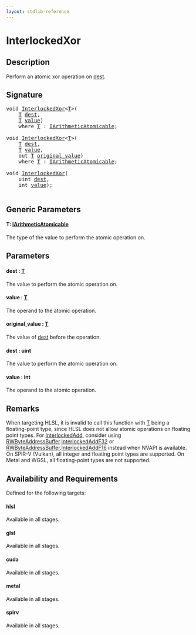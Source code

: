 ```yaml
---
layout: stdlib-reference
---
```


# InterlockedXor

## Description

Perform an atomic xor operation on <span class='code'><a href="interlockedxor-0b#decl-dest" class="code_param">dest</a></span>.



## Signature 

<pre>
<span class="code_keyword">void</span> <a href="interlockedxor-0b">InterlockedXor</a>&lt;<a href="interlockedxor-0b#typeparam-T" class="code_type">T</a>&gt;(
    <a href="interlockedxor-0b#typeparam-T" class="code_type">T</a> <a href="interlockedxor-0b#decl-dest" class="code_param">dest</a>,
    <a href="interlockedxor-0b#typeparam-T" class="code_type">T</a> <a href="interlockedxor-0b#decl-value" class="code_param">value</a>)
    <span class='code_keyword'>where</span> <a href="interlockedxor-0b#typeparam-T" class="code_type">T</a> : <a href="../interfaces/iarithmeticatomicable-01b/index" class="code_type">IArithmeticAtomicable</a>;

<span class="code_keyword">void</span> <a href="interlockedxor-0b">InterlockedXor</a>&lt;<a href="interlockedxor-0b#typeparam-T" class="code_type">T</a>&gt;(
    <a href="interlockedxor-0b#typeparam-T" class="code_type">T</a> <a href="interlockedxor-0b#decl-dest" class="code_param">dest</a>,
    <a href="interlockedxor-0b#typeparam-T" class="code_type">T</a> <a href="interlockedxor-0b#decl-value" class="code_param">value</a>,
    <span class="code_keyword">out</span> <a href="interlockedxor-0b#typeparam-T" class="code_type">T</a> <a href="interlockedxor-0b#decl-original_value" class="code_param">original_value</a>)
    <span class='code_keyword'>where</span> <a href="interlockedxor-0b#typeparam-T" class="code_type">T</a> : <a href="../interfaces/iarithmeticatomicable-01b/index" class="code_type">IArithmeticAtomicable</a>;

<span class="code_keyword">void</span> <a href="interlockedxor-0b">InterlockedXor</a>(
    <span class="code_keyword">uint</span> <a href="interlockedxor-0b#decl-dest" class="code_param">dest</a>,
    <span class="code_keyword">int</span> <a href="interlockedxor-0b#decl-value" class="code_param">value</a>);

</pre>

## Generic Parameters

####  <a id="typeparam-T"></a>T: [IArithmeticAtomicable](../interfaces/iarithmeticatomicable-01b/index)
The type of the value to perform the atomic operation on.


## Parameters

####  <a id="decl-dest"></a>dest  : [T](interlockedxor-0b#typeparam-T)
The value to perform the atomic operation on.

####  <a id="decl-value"></a>value  : [T](interlockedxor-0b#typeparam-T)
The operand to the atomic operation.

####  <a id="decl-original_value"></a>original\_value  : [T](interlockedxor-0b#typeparam-T)
The value of <span class='code'><a href="interlockedxor-0b#decl-dest" class="code_param">dest</a></span> before the operation.

####  <a id="decl-dest"></a>dest  : uint
The value to perform the atomic operation on.

####  <a id="decl-value"></a>value  : int
The operand to the atomic operation.


## Remarks
When targeting HLSL, it is invalid to call this function with <span class='code'><a href="interlockedxor-0b#typeparam-T" class="code_type">T</a></span> being a floating-point type, since
HLSL does not allow atomic operations on floating point types. For <span class='code'><a href="">InterlockedAdd</a></span>, consider using
<span class='code'><a href="../types/rwbyteaddressbuffer-0126d/index" class="code_type">RWByteAddressBuffer</a>.<a href="">InterlockedAddF32</a></span> or <span class='code'><a href="../types/rwbyteaddressbuffer-0126d/index" class="code_type">RWByteAddressBuffer</a>.<a href="">InterlockedAddF16</a></span> instead when NVAPI is available.
On SPIR-V (Vulkan), all integer and floating point types are supported.
On Metal and WGSL, all floating-point types are not supported.


## Availability and Requirements

Defined for the following targets:

#### hlsl
Available in all stages.

#### glsl
Available in all stages.

#### cuda
Available in all stages.

#### metal
Available in all stages.

#### spirv
Available in all stages.



